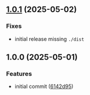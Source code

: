 ## [1.0.1](https://github.com/roydukkey/custom-highlight/compare/v1.0.0...v1.0.1) (2025-05-02)

### Fixes

* initial release missing `./dist`


## 1.0.0 (2025-05-01)

### Features

* initial commit ([6142d95](https://github.com/roydukkey/custom-highlight/commit/6142d95cee00347f4df691448425e71e5c4d2320))
